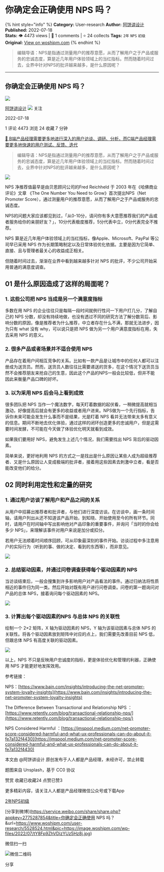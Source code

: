 # 你确定会正确使用 NPS 吗？
{% hint style="info" %}
**Category:** User-research
**Author:** [阿饼讲设计](https://www.woshipm.com/u/1425659)
**Published:** 2022-07-18  
**Stats:** 👁️ 4473 views | 💬 1 comments | ⭐ 24 collects
**Tags:** `2年` `NPS` `初级`
**Original:** [View on woshipm.com](https://www.woshipm.com/user-research/5528524.html)
{% endhint %}
> 编辑导语：NPS是指通过测量用户的推荐意愿，从而了解用户之于产品或服务的忠诚态度，算是近几年用户体验领域上的当红指标。然而随着时间过去，业界中针对NPS的批评越来越多，是什么原因呢？

---

## 你确定会正确使用 NPS 吗？

[![](https://image.woshipm.com/wp-files/2022/05/Jt16xB4ZXD1dNoX3yDzQ.jpg!/both/72x72)](https://www.woshipm.com/u/1425659)

[阿饼讲设计](https://www.woshipm.com/u/1425659) ![](https://static.woshipm.com/tag/1101_1@2x.png) 关注

2022-07-18

1 评论 4473 浏览 24 收藏 7 分钟

[🔗 B端产品经理需要更多地进行深入的用户访谈、调研、分析，而C端产品经理需要更多地快速的用户测试、反馈、迭代](https://ke.qidianla.com/courses/bcpm)

> 编辑导语：NPS是指通过测量用户的推荐意愿，从而了解用户之于产品或服务的忠诚态度，算是近几年用户体验领域上的当红指标。然而随着时间过去，业界中针对NPS的批评越来越多，是什么原因呢？

![](https://image.woshipm.com/wp-files/2022/07/tY8Fp9ZhVDizYUz5Hz8j.jpg)

NPS 净推荐值最早是由贝恩顾问公司的Fred Reichheld 于 2003 年在《哈佛商业评论》文章 《The One Number You Need to Grow》首次提出NPS（Net Promoter Score），通过测量用户的推荐意愿，从而了解用户之于产品或服务的忠诚态度。

NPS的问题大家应该都见到过，「从0-10分，请问你有多大意愿推荐我们的产品或者服务给你的亲朋好友？」，10分代表极度推荐，5分代表中立，0分代表完全不推荐。

NPS 算是近几年用户体验领域上的当红指标，像Apple、Microsoft、PayPal 等公司早已采用 NPS 作为长期策略制定以及日常体验优化依据。主要是因为它简单、直接、且与管理者最关心的收益成正相关。

但随着时间过去，渐渐在业界中看到越来越多针对 NPS 的批评，不少公司开始采用普通的满意度调查。

## 01 是什么原因造成了这样的局面呢？

### 1\. 这些公司把 NPS 当成是另一个满意度指标

多数在用 NPS 的企业往往只是每隔一段时间就例行性问一下用户打几分，了解自己的 NPS 分数，却没有持续地做，也没有透过不同的研究方法了解分数背后、影响分数的原因，像是推荐者为什么推荐，中立者存在什么不满，那就无法进步，因为只有 what 没有 why，可以说只是把 NPS 做为另一个用户满意度指标在用，失去采用 NPS 的意义。

### 2\. 很多产品或者场景并不适合使用 NPS

产品存在着用户间相互竞争的关系。比如有一款产品是让城市中的任何人都可以注册成为送货员。然而，送货员人数往往比需要递送的货多，在这个情况下送货员当然不会推荐朋友来抢自己的生意，因此这个产品的NPS一般会比较低，但并不能因此来衡量产品口碑的好坏。

### 3\. 以为采用 NPS 后会马上看到成效

很多团队把 NPS 当作一个魔法数字，每天盯着数据的起伏看，一稍微提高就相当激动，好像提高后就会有更多的收益或者用户进来。NPS做为一个先行指标，告诉你未来可能会发生什么事而不是结果，光是盯着 NPS 看并无法带来太多有意义的信息。期间不断地去优化体验，通过这样的闭环创造更多的忠诚用户，但是这需要时间发酵，不可能在今天做了体验优化明天就看到成效。

如果我们要用好 NPS，避免发生上述几个情况，我们需要找出 NPS 背后的驱动因素。

简单来说，更好地利用 NPS 的方式之一是找出是什么原因让某些人成为超级推荐者、又是什么原因让人变成极端的批评者，接着用这些因素去刺激中立者，看是否能改变他们的给分。

## 02 同时利用定性和定量的研究

### 1\. 通过用户访谈了解用户和产品之间的关系

从用户中招募出推荐者和批评者，与他们进行深度访谈。在访谈中，画一条时间轴，请用户列出从还不知道该产品开始，到知晓、开始使用至今的所有环节。同时，请用户在时间轴中写出影响他对产品印象的重要事件，并询问「当时的你会给多少 NPS」，来理解该事件对用户来说是加分或扣分。

若用户无法顺着时间顺序回顾，可从印象最深刻的事件开始。访谈过程中多注意用户的实际行为（听到的事、做的决定、看到的东西等），而非意见。

![](https://image.woshipm.com/wp-files/2022/07/iQ3QN1jP5vfFMKqGkbiL.png)

### 2\. 总结驱动因素，并通过问卷调查获得每个驱动因素的 NPS

当访谈结束后，一般会搜集到许多影响用户对产品看法的事件。通过归纳法将性质相近的事件归为同一类。然后开始对既有用户进行问卷调查。问卷的第一题询问对产品的总体 NPS，接着询问每个驱动因素的 NPS。

![](https://image.woshipm.com/wp-files/2022/07/p1Yrxgxo17nG2HjXhczw.png)

### 3\. 计算出每个驱动因素的NPS 与总体 NPS 的关联性

绘制一个 2×2 矩阵，X 轴为驱动因素的 NPS，Y 轴为该驱动因素与总体 NPS 的关联性。将各个驱动因素放到矩阵中对应的点上，我们需要先改善目前 NPS 低，但跟总体 NPS 有高度关联的驱动因素。

![](https://image.woshipm.com/wp-files/2022/07/cAtuiSRqwqHPldJbpQ6y.png)

以上，NPS 不只是反映用户忠诚度的指标，更是体验优化和管理的利器，正确使用 NPS 才能更好地发挥效用。

参考链接：

NPS：[https://www.bain.com/insights/introducing-the-net-promoter-system-loyalty-insights](https://www.bain.com/insights/introducing-the-net-promoter-system-loyalty-insights)

The Difference Between Transactional and Relationship NPS ：[https://www.retently.com/blog/transactional-relationship-nps/](https://www.retently.com/blog/transactional-relationship-nps/)

NPS Considered Harmful ：[https://jmspool.medium.com/net-promoter-score-considered-harmful-and-what-ux-professionals-can-do-about-it-fe7a132f4430](https://jmspool.medium.com/net-promoter-score-considered-harmful-and-what-ux-professionals-can-do-about-it-fe7a132f4430)

本文由 @阿饼讲设计 原创发布于人人都是产品经理，未经许可，禁止转载

题图来自 Unsplash，基于 CC0 协议

赞赏 收藏已收藏24 点赞已赞3

更多精彩内容，请关注人人都是产品经理微信公众号或下载App

[2年](https://www.woshipm.com/tag/2%e5%b9%b4)[NPS](https://www.woshipm.com/tag/nps)[初级](https://www.woshipm.com/tag/%e5%88%9d%e7%ba%a7)

[分享到微博](https://service.weibo.com/share/share.php?appkey=2775287854&title=你确定会正确使用 NPS 吗？&url=https://www.woshipm.com/user-research/5528524.html&pic=https://image.woshipm.com/wp-files/2022/07/tY8Fp9ZhVDizYUz5Hz8j.jpg)

微信扫一扫

![微信二维码](https://api.pwmqr.com/qrcode/create/?url=https://www.woshipm.com/user-research/5528524.html)

分享